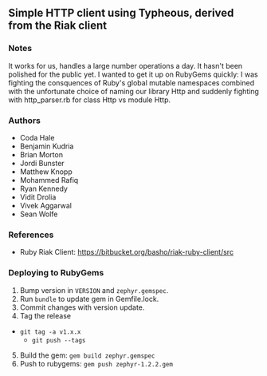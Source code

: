 ## Simple HTTP client using Typheous, derived from the Riak client

### Notes

It works for us, handles a large number operations a day. It hasn't been polished for the public yet. I wanted to get
it up on RubyGems quickly: I was fighting the consquences of Ruby's global mutable namespaces combined with the 
unfortunate choice of naming our library Http and suddenly fighting with http_parser.rb for class Http vs module Http.


### Authors

* Coda Hale
* Benjamin Kudria
* Brian Morton
* Jordi Bunster
* Matthew Knopp
* Mohammed Rafiq
* Ryan Kennedy
* Vidit Drolia
* Vivek Aggarwal
* Sean Wolfe

### References

* Ruby Riak Client: https://bitbucket.org/basho/riak-ruby-client/src

### Deploying to RubyGems

1. Bump version in `VERSION` and `zephyr.gemspec`.
2. Run `bundle` to update gem in Gemfile.lock.
3. Commit changes with version update.
4. Tag the release
  * `git tag -a v1.x.x`
	* `git push --tags`
5. Build the gem: `gem build zephyr.gemspec`
6. Push to rubygems: `gem push zephyr-1.2.2.gem`
